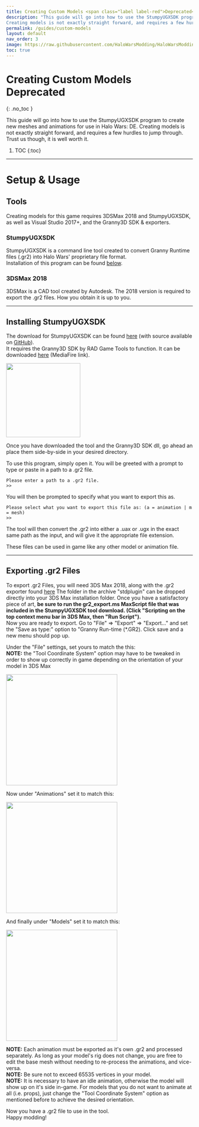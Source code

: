 ```yaml
---
title: Creating Custom Models <span class="label label-red">Deprecated</span>
description: "This guide will go into how to use the StumpyUGXSDK program to create new meshes and animations for use in Halo Wars: DE.
Creating models is not exactly straight forward, and requires a few hurdles to jump through. Trust us though, it is well worth it."
permalink: /guides/custom-models
layout: default
nav_order: 3
image: https://raw.githubusercontent.com/HaloWarsModding/HaloWarsModding.github.io/master/resources/images/metadata/header.png
toc: true
---
```


# Creating Custom Models <span class="label label-red">Deprecated</span>
{: .no_toc }

This guide will go into how to use the StumpyUGXSDK program to create new meshes and animations for use in Halo Wars: DE.
Creating models is not exactly straight forward, and requires a few hurdles to jump through. Trust us though, it is well worth it.

1. TOC
{:toc}

***

<a name="GettingStarted"></a>
# Setup & Usage

## Tools
Creating models for this game requires 3DSMax 2018 and StumpyUGXSDK, as well as Visual Studio 2017+, and the Granny3D SDK & exporters.

### StumpyUGXSDK
StumpyUGXSDK is a command line tool created to convert Granny Runtime files (.gr2) into Halo Wars' proprietary file format.<br>
Installation of this program can be found [below](#UGXSDKInstallation).<br>

### 3DSMax 2018
3DSMax is a CAD tool created by Autodesk. The 2018 version is required to export the .gr2 files. How you obtain it is up to you.<br>


***
<a name="UGXSDKInstallation"></a>
## Installing StumpyUGXSDK
The download for StumpyUGXSDK can be found [here](https://github.com/HaloWarsModding/StumpyUGXSDK/releases/download/1.0.0/StumpyUGXSDK.exe) (with source available on [GitHub](https://github.com/HaloWarsModding/StumpyUGXSDK)).<br>
It requires the Granny3D SDK by RAD Game Tools to function. It can be downloaded [here](https://www.mediafire.com/file/5pwpeiozx7tvja3/granny2_x64.dll/file) (MediaFire link).<br>

<img width="200" height="auto" src="https://github.com/HaloWarsModding/HaloWarsModding.github.io/blob/master/resources/images/stumpyugxsdk.png?raw=true">

Once you have downloaded the tool and the Granny3D SDK dll, go ahead an place them side-by-side in your desired directory.<br>

To use this program, simply open it. You will be greeted with a prompt to type or paste in a path to a .gr2 file.
```
Please enter a path to a .gr2 file.
>>
```
You will then be prompted to specify what you want to export this as.
```
Please select what you want to export this file as: (a = animation | m = mesh)
>>
```
The tool will then convert the .gr2 into either a .uax or .ugx in the exact same path as the input, and will give it the appropriate file extension.

These files can be used in game like any other model or animation file.


***
<a name="GR2Export"></a>
## Exporting .gr2 Files

To export .gr2 Files, you will need 3DS Max 2018, along with the .gr2 exporter found [here](https://www.mediafire.com/file/rgn93ruk7p00low/3dsmax2018gr2exporter.rar/file) The folder in the archive "stdplugin" can be dropped directly into your 3DS Max installation folder. Once you have a satisfactory piece of art, **be sure to run the gr2_export.ms MaxScript file that was included in the StumpyUGXSDK tool download.
(Click "Scripting on the top context menu bar in 3DS Max, then "Run Script").**<br>
Now you are ready to export. Go to "File" => "Export" => "Export..." and set the "Save as type:" option to "Granny Run-time (\*.GR2). Click save and a new menu should pop up.

Under the "File" settings, set yours to match the this:<br>
**NOTE:** the "Tool Coordinate System" option may have to be tweaked in order to show up correctly in game depending on the orientation of your model in 3DS Max

<img width="300" height="auto" src="https://github.com/HaloWarsModding/HaloWarsModding.github.io/blob/master/resources/images/gr2expfile.png?raw=true">

Now under "Animations" set it to match this:

<img width="300" height="auto" src="https://github.com/HaloWarsModding/HaloWarsModding.github.io/blob/master/resources/images/gr2expanim.png?raw=true">

And finally under "Models" set it to match this:

<img width="300" height="auto" src="https://github.com/HaloWarsModding/HaloWarsModding.github.io/blob/master/resources/images/gr2expmodel.png?raw=true">

**NOTE:** Each animation must be exported as it's own .gr2 and processed separately. As long as your model's rig does not change, you are free to edit the base mesh without needing to re-process the animations, and vice-versa.<br>
**NOTE:** Be sure not to exceed 65535 vertices in your model.<br>
**NOTE:** It is necessary to have an idle animation, otherwise the model will show up on it's side in-game. For models that you do not want to animate at all (i.e. props), just change the "Tool Coordinate System" option as mentioned before to achieve the desired orientation.

Now you have a .gr2 file to use in the tool.<br>
Happy modding!